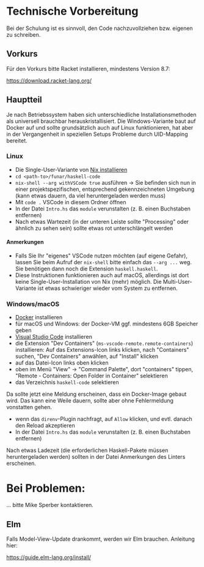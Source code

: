 # Technische Vorbereitung

Bei der Schulung ist es sinnvoll, den Code nachzuvollziehen
bzw. eigenen zu schreiben.

## Vorkurs

Für den Vorkurs bitte Racket installieren, mindestens Version 8.7:

https://download.racket-lang.org/

## Hauptteil

Je nach Betriebssystem haben sich unterschiedliche
Installationsmethoden als universell brauchbar herauskristallisiert.
Die Windows-Variante baut auf Docker auf und sollte grundsätzlich auch
auf Linux funktionieren, hat aber in der Vergangenheit in speziellen
Setups Probleme durch UID-Mapping bereitet.

### Linux

- Die Single-User-Variante von [Nix installieren](https://nixos.org/download.html#nix-install-linux)
- `cd <path-to>/funar/haskell-code`
- `nix-shell --arg withVSCode true` ausführen -> Sie befinden sich nun in einer
  projektspezifischen, entsprechend gekennzeichneten Umgebung (kann
  etwas dauern, da viel heruntergeladen werden muss)
- Mit `code .` VSCode in diesem Ordner öffnen
- In der Datei `Intro.hs` das `module` verunstalten (z. B. einen
  Buchstaben entfernen)
- Nach etwas Wartezeit (in der unteren Leiste sollte "Processing" oder
  ähnlich zu sehen sein) sollte etwas rot unterschlängelt werden

#### Anmerkungen
  
- Falls Sie Ihr "eigenes" VSCode nutzen möchten (auf eigene Gefahr),
  lassen Sie beim Aufruf der `nix-shell` bitte einfach das `--arg ...`
  weg.  Sie benötigen dann noch die Extension `haskell.haskell`.
- Diese Instruktionen funktionieren auch auf macOS, allerdings ist
  dort keine Single-User-Installation von Nix (mehr) möglich.  Die
  Multi-User-Variante ist etwas schwieriger wieder vom System zu
  entfernen.

### Windows/macOS

- [Docker](https://www.docker.com/) installieren
- für macOS und Windows: der Docker-VM ggf. mindestens 6GB Speicher
  geben
- [Visual Studio Code](https://code.visualstudio.com/download) installieren
- die Extension "Dev Containers"
  (`ms-vscode-remote.remote-containers`) installieren: Auf das
  Extensions-Icon links klicken, nach "Containers" suchen, "Dev
  Containers" anwählen, auf "Install" klicken
- auf das Datei-Icon links oben klicken
- oben im Menü "View" -> "Command Palette", dort
  "containers" tippen, "Remote - Containers: Open Folder in Container"
  selektieren
- das Verzeichnis `haskell-code` selektieren

Da sollte jetzt eine Meldung erscheinen, dass ein Docker-Image gebaut
wird.  Das kann eine Weile dauern, sollte aber ohne Fehlermeldung
vonstatten gehen.

- wenn das `direnv`-Plugin nachfragt, auf `Allow` klicken, und
  evtl. danach den Reload akzeptieren
- In der Datei `Intro.hs` das `module` verunstalten (z. B. einen
  Buchstaben entfernen)

Nach etwas Ladezeit (die erforderlichen Haskell-Pakete müssen
heruntergeladen werden) sollten in der Datei Anmerkungen des Linters
erscheinen.

# Bei Problemen:

... bitte Mike Sperber kontaktieren.

## Elm

Falls Model-View-Update drankommt, werden wir Elm brauchen.  Anleitung
hier:

https://guide.elm-lang.org/install/
